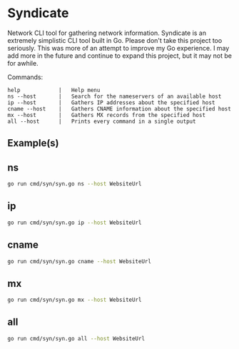 # Syndicate
Network CLI tool for gathering network information. Syndicate is an extremely simplistic CLI tool built in Go. Please don't take this project too seriously. This was more of an attempt to improve my Go experience. I may add more in the future and continue to expand this project, but it may not be for awhile.

Commands:
```
help            |   Help menu
ns --host       |   Search for the nameservers of an available host
ip --host       |   Gathers IP addresses about the specified host
cname --host    |   Gathers CNAME information about the specified host
mx --host       |   Gathers MX records from the specified host
all --host      |   Prints every command in a single output
```

## Example(s)

## ns
```bash
go run cmd/syn/syn.go ns --host WebsiteUrl
```

## ip
```bash
go run cmd/syn/syn.go ip --host WebsiteUrl
```

## cname
```bash
go run cmd/syn/syn.go cname --host WebsiteUrl
```

## mx
```bash
go run cmd/syn/syn.go mx --host WebsiteUrl
```

## all
```bash
go run cmd/syn/syn.go all --host WebsiteUrl
```